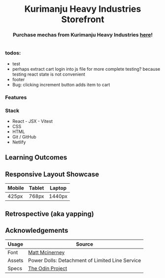 <h1 align="center">Kurimanju Heavy Industries Storefront</h1>
<h3 align="center">Purchase mechas from Kurimanju Heavy Industries <a href=''>here</a>!</h3>
<p align="center">
    <img align="center" width="" alt="" src="./project-images/demo.gif">
</p>

### todos:
- test
- perhaps extract cart login into js file for more complete testing? because testing react state is not convenient
- footer
- Bug: clicking increment button adds item to cart


### Features

### Stack
- React - JSX - Vitest
- CSS
- HTML
- Git / GitHub
- Netlify

## Learning Outcomes

## Responsive Layout Showcase

| Mobile | Tablet | Laptop  | 
|  ----- |  ----- |  ------ | 
| 425px  | 768px  | 1440px  | 


## Retrospective (aka yapping)

## Acknowledgements

| Usage   | Source   |
| ------- | -------------- |
| Font | [Matt Mcinerney](https://www.theleagueofmoveabletype.com/orbitron?style=light) |
| Assets  | Power Dolls: Detachment of Limited Line Service |
| Specs | [The Odin Project](https://www.theodinproject.com/lessons/node-path-react-new-shopping-cart) |
